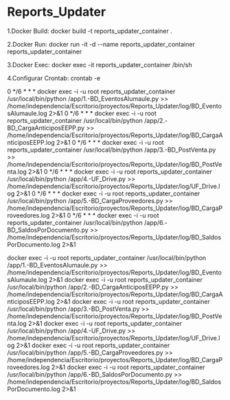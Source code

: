 # Reports_Updater

1.Docker Build: docker build -t reports_updater_container .

2.Docker Run: docker run -it -d --name reports_updater_container reports_updater_container

3.Docker Exec: docker exec -it reports_updater_container /bin/sh

4.Configurar Crontab: 
    crontab -e
              

0 */6 * * * docker exec -i -u root  reports_updater_container /usr/local/bin/python /app/1.-BD_EventosAlumaule.py  >> /home/independencia/Escritorio/proyectos/Reports_Updater/log/BD_EventosAlumaule.log 2>&1
0 */6 * * * docker exec -i -u root  reports_updater_container /usr/local/bin/python /app/2.-BD_CargaAnticiposEEPP.py  >> /home/independencia/Escritorio/proyectos/Reports_Updater/log/BD_CargaAnticiposEEPP.log 2>&1
0 */6 * * * docker exec -i -u root  reports_updater_container /usr/local/bin/python /app/3.-BD_PostVenta.py  >> /home/independencia/Escritorio/proyectos/Reports_Updater/log/BD_PostVenta.log 2>&1
0 */6 * * * docker exec -i -u root  reports_updater_container /usr/local/bin/python /app/4.-UF_Drive.py  >> /home/independencia/Escritorio/proyectos/Reports_Updater/log/UF_Drive.log 2>&1
0 */6 * * * docker exec -i -u root  reports_updater_container /usr/local/bin/python /app/5.-BD_CargaProveedores.py  >> /home/independencia/Escritorio/proyectos/Reports_Updater/log/BD_CargaProveedores.log 2>&1
0 */6 * * * docker exec -i -u root  reports_updater_container /usr/local/bin/python /app/6.-BD_SaldosPorDocumento.py  >> /home/independencia/Escritorio/proyectos/Reports_Updater/log/BD_SaldosPorDocumento.log 2>&1


docker exec -i -u root  reports_updater_container /usr/local/bin/python /app/1.-BD_EventosAlumaule.py  >> /home/independencia/Escritorio/proyectos/Reports_Updater/log/BD_EventosAlumaule.log 2>&1
docker exec -i -u root  reports_updater_container /usr/local/bin/python /app/2.-BD_CargaAnticiposEEPP.py  >> /home/independencia/Escritorio/proyectos/Reports_Updater/log/BD_CargaAnticiposEEPP.log 2>&1
docker exec -i -u root  reports_updater_container /usr/local/bin/python /app/3.-BD_PostVenta.py  >> /home/independencia/Escritorio/proyectos/Reports_Updater/log/BD_PostVenta.log 2>&1
docker exec -i -u root  reports_updater_container /usr/local/bin/python /app/4.-UF_Drive.py  >> /home/independencia/Escritorio/proyectos/Reports_Updater/log/UF_Drive.log 2>&1
docker exec -i -u root  reports_updater_container /usr/local/bin/python /app/5.-BD_CargaProveedores.py  >> /home/independencia/Escritorio/proyectos/Reports_Updater/log/BD_CargaProveedores.log 2>&1
docker exec -i -u root  reports_updater_container /usr/local/bin/python /app/6.-BD_SaldosPorDocumento.py  >> /home/independencia/Escritorio/proyectos/Reports_Updater/log/BD_SaldosPorDocumento.log 2>&1


